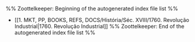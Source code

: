 %% Zoottelkeeper: Beginning of the autogenerated index file list  %%
-  [[1. MKT, PP, BOOKS, REFS, DOCS/História/Séc. XVIII/1760. Revolução Industrial|1760. Revolução Industrial]]
%% Zoottelkeeper: End of the autogenerated index file list  %%
